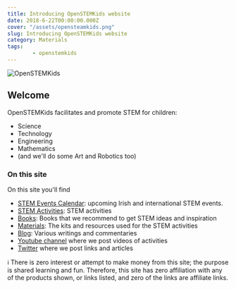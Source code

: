 ```yaml
---
title: Introducing OpenSTEMKids website
date: 2018-6-22T00:00:00.000Z
cover: "/assets/opensteamkids.png"
slug: Introducing OpenSTEMKids website
category: Materials
tags:
        - openstemkids
---
```





![OpenSTEMKids](/assets/opensteamkids.png)


## Welcome
OpenSTEMKids facilitates and promote STEM for children:
- Science
- Technology
- Engineering
- Mathematics
- (and we'll do some Art and Robotics too)



### On this site
On this site you'll find
- [STEM Events Calendar](/events-calendar): upcoming Irish and international STEM events.
- [STEM Activities](/activities): STEM activities  
- [Books](/books): Books that we recommend to get STEM ideas and inspiration
- [Materials](/materials): The kits and resources used for the STEM activities
- [Blog](/blog): Various writings and commentaries
- [Youtube channel](https://www.youtube.com/channel/UClT-YU-Yl_3to7yXAHEeuqA) where we post videos of activities
- [Twitter](https://twitter.com/STEMOpen) where we post links and articles 




:information_source: There is zero interest or attempt to make money from this site; the purpose is shared learning and fun.  Therefore, this site has zero affiliation with any of the products shown, or links listed, and zero of the links are affiliate links. 